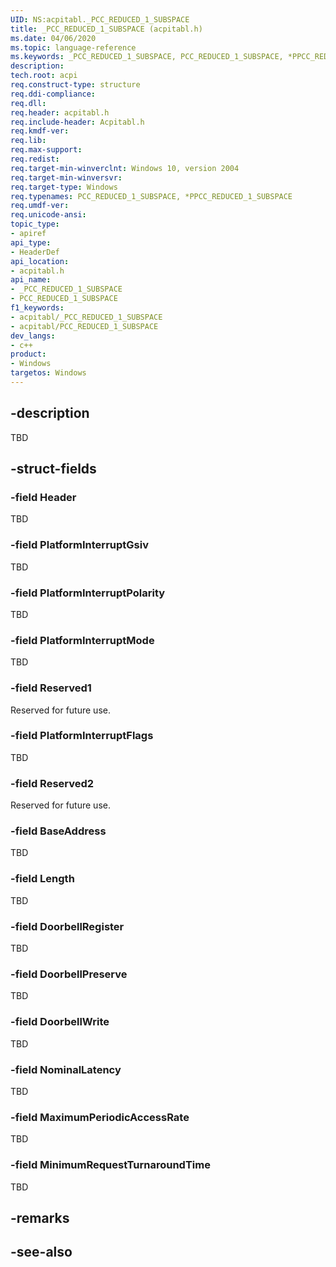 ```yaml
---
UID: NS:acpitabl._PCC_REDUCED_1_SUBSPACE
title: _PCC_REDUCED_1_SUBSPACE (acpitabl.h)
ms.date: 04/06/2020
ms.topic: language-reference
ms.keywords: _PCC_REDUCED_1_SUBSPACE, PCC_REDUCED_1_SUBSPACE, *PPCC_REDUCED_1_SUBSPACE
description:
tech.root: acpi
req.construct-type: structure
req.ddi-compliance: 
req.dll: 
req.header: acpitabl.h
req.include-header: Acpitabl.h
req.kmdf-ver: 
req.lib: 
req.max-support: 
req.redist: 
req.target-min-winverclnt: Windows 10, version 2004
req.target-min-winversvr: 
req.target-type: Windows
req.typenames: PCC_REDUCED_1_SUBSPACE, *PPCC_REDUCED_1_SUBSPACE
req.umdf-ver: 
req.unicode-ansi: 
topic_type:
- apiref
api_type:
- HeaderDef
api_location:
- acpitabl.h
api_name:
- _PCC_REDUCED_1_SUBSPACE
- PCC_REDUCED_1_SUBSPACE
f1_keywords:
- acpitabl/_PCC_REDUCED_1_SUBSPACE
- acpitabl/PCC_REDUCED_1_SUBSPACE
dev_langs:
- c++
product:
- Windows
targetos: Windows
---
```


## -description

TBD

## -struct-fields

### -field Header

TBD

### -field PlatformInterruptGsiv

TBD

### -field PlatformInterruptPolarity

TBD

### -field PlatformInterruptMode

TBD

### -field Reserved1

Reserved for future use.

### -field PlatformInterruptFlags

TBD

### -field Reserved2

Reserved for future use.

### -field BaseAddress

TBD

### -field Length

TBD

### -field DoorbellRegister

TBD

### -field DoorbellPreserve

TBD

### -field DoorbellWrite

TBD

### -field NominalLatency

TBD

### -field MaximumPeriodicAccessRate

TBD

### -field MinimumRequestTurnaroundTime

TBD

## -remarks

## -see-also
